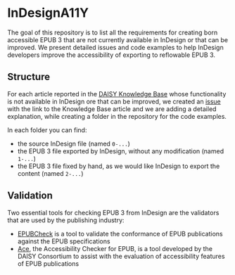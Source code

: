 # InDesignA11Y

The goal of this repository is to list all the requirements for creating born accessible EPUB 3 that are not currently available in InDesign or that can be improved. We present detailed issues and code examples to help InDesign developers improve the accessibility of exporting to reflowable EPUB 3.

## Structure
For each article reported in the [DAISY Knowledge Base](http://kb.daisy.org/publishing/docs/) whose functionality is not available in InDesign ore that can be improved, we created an [issue](https://github.com/ways2read/InDesignA11Y/issues) with the link to the Knowledge Base article and we are adding a detailed explanation, while creating a folder in the repository for the code examples.

In each folder you can find:

- the source InDesign file (named `0-...`)
- the EPUB 3 file exported by InDesign, without any modification (named `1-...`)
- the EPUB 3 file fixed by hand, as we would like InDesign to export the content (named `2-...`)

## Validation

Two essential tools for checking EPUB 3 from InDesign are the validators that are used by the publishing industry:

- [EPUBCheck](https://github.com/w3c/epubcheck) is a tool to validate the conformance of EPUB publications against the EPUB specifications
- [Ace](https://daisy.github.io/ace/), the Accessibility Checker for EPUB, is a tool developed by the DAISY Consortium to assist with the evaluation of accessibility features of EPUB publications
